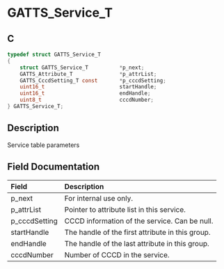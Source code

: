 # GATTS_Service_T

## C

```c
typedef struct GATTS_Service_T
{
    struct GATTS_Service_T          *p_next;
    GATTS_Attribute_T               *p_attrList;
    GATTS_CccdSetting_T const       *p_cccdSetting;
    uint16_t                        startHandle;
    uint16_t                        endHandle;
    uint8_t                         cccdNumber;
} GATTS_Service_T;
```

## Description

Service table parameters


## Field Documentation

|Field|Description|
|:---|:---|
|p_next|For internal use only.|
|p_attrList|Pointer to attribute list in this service.|
|p_cccdSetting|CCCD information of the service. Can be null.|
|startHandle|The handle of the first attribute in this group.|
|endHandle|The handle of the last attribute in this group.|
|cccdNumber|Number of CCCD in the service.|
